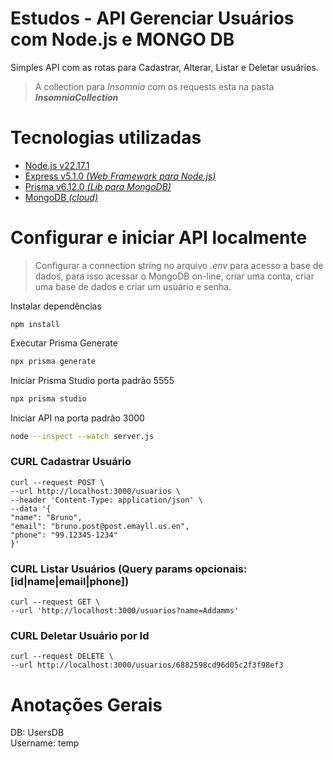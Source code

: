 # Estudos - API Gerenciar Usuários com Node.js e MONGO DB

Simples API com as rotas para Cadastrar, Alterar, Listar e Deletar usuários.   

> A collection para _Insomnia_ com os requests esta na pasta ***InsomniaCollection***

# Tecnologias utilizadas

- [Node.js v22.17.1](https://nodejs.org/en/blog/release/v22.17.1)
- [Express v5.1.0 _(Web Framework para Node.js)_](https://www.npmjs.com/package/express)
- [Prisma v6.12.0 _(Lib para MongoDB)_](https://www.prisma.io/docs/getting-started/setup-prisma/start-from-scratch/mongodb-node-mongodb)
- [MongoDB _(cloud)_](https://account.mongodb.com/account/login)

# Configurar e iniciar API localmente

> Configurar a connection string no arquivo _.env_ para acesso a  base de dados, para isso acessar o MongoDB on-line, criar uma conta, criar uma base de dados e criar um usuário e senha.

Instalar dependências

````
npm install
````

Executar Prisma Generate

````bash
npx prisma generate 
````

Iniciar Prisma Studio porta padrão 5555

````bash
npx prisma studio
````

Iniciar API na porta padrão 3000

````bash
node --inspect --watch server.js
````

### CURL Cadastrar Usuário

````curl
curl --request POST \
--url http://localhost:3000/usuarios \
--header 'Content-Type: application/json' \
--data '{
"name": "Bruno",
"email": "bruno.post@post.emayll.us.en",
"phone": "99.12345-1234"
}'
````

### CURL Listar Usuários (Query params opcionais: [id|name|email|phone])

````curl
curl --request GET \
--url 'http://localhost:3000/usuarios?name=Addamms'
```` 

### CURL Deletar Usuário por Id

````curl
curl --request DELETE \
--url http://localhost:3000/usuarios/6882598cd96d05c2f3f98ef3
````

# Anotações Gerais

DB: UsersDB  
Username: temp  

